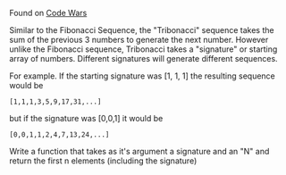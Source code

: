 Found on [Code Wars](http://www.codewars.com/kata/tribonacci-sequence/javascript)

Similar to the Fibonacci Sequence, the "Tribonacci" sequence takes the sum of the
previous 3 numbers to generate the next number. However unlike the Fibonacci sequence,
Tribonacci takes a "signature" or starting array of numbers. Different signatures
will generate different sequences.

For example. If the starting signature was [1, 1, 1] the resulting sequence would be
```
[1,1,1,3,5,9,17,31,...]
```
but if the signature was [0,0,1] it would be
```
[0,0,1,1,2,4,7,13,24,...]
```

Write a function that takes as it's argument a signature and an "N" and return the
first n elements (including the signature)
